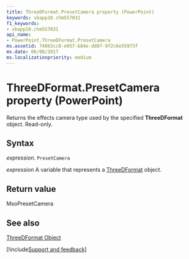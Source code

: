 ```yaml
---
title: ThreeDFormat.PresetCamera property (PowerPoint)
keywords: vbapp10.chm557031
f1_keywords:
- vbapp10.chm557031
api_name:
- PowerPoint.ThreeDFormat.PresetCamera
ms.assetid: 74863cc8-e057-b84e-dd8f-9f2c6e55973f
ms.date: 06/08/2017
ms.localizationpriority: medium
---
```



# ThreeDFormat.PresetCamera property (PowerPoint)

Returns the effects camera type used by the specified **ThreeDFormat** object. Read-only.


## Syntax

_expression_. `PresetCamera`

_expression_ A variable that represents a [ThreeDFormat](PowerPoint.ThreeDFormat.md) object.


## Return value

MsoPresetCamera


## See also


[ThreeDFormat Object](PowerPoint.ThreeDFormat.md)

[!include[Support and feedback](~/includes/feedback-boilerplate.md)]